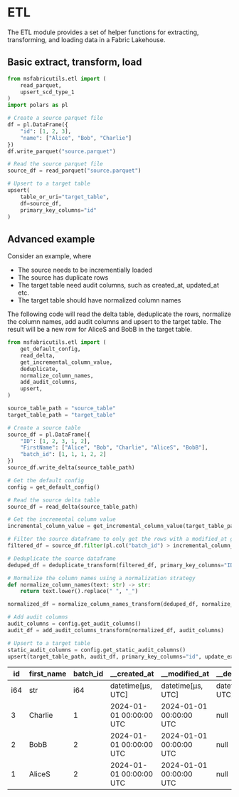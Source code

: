 # ETL

The ETL module provides a set of helper functions for extracting, transforming, and loading data in a Fabric Lakehouse.



## Basic extract, transform, load

```python
from msfabricutils.etl import (
    read_parquet,
    upsert_scd_type_1
)
import polars as pl

# Create a source parquet file
df = pl.DataFrame({
    "id": [1, 2, 3],
    "name": ["Alice", "Bob", "Charlie"]
})
df.write_parquet("source.parquet")

# Read the source parquet file
source_df = read_parquet("source.parquet")

# Upsert to a target table
upsert(
    table_or_uri="target_table",
    df=source_df,
    primary_key_columns="id"
)
```



## Advanced example

Consider an example, where

- The source needs to be incrementially loaded
- The source has duplicate rows
- The target table need audit columns, such as created_at, updated_at etc.
- The target table should have normalized column names

The following code will read the delta table, deduplicate the rows, normalize the column names, add audit columns and upsert to the target table.
The result will be a new row for AliceS and BobB in the target table.

```python
from msfabricutils.etl import (
    get_default_config,
    read_delta,
    get_incremental_column_value,
    deduplicate,
    normalize_column_names,
    add_audit_columns,
    upsert,
)

source_table_path = "source_table"
target_table_path = "target_table"

# Create a source table
source_df = pl.DataFrame({
    "ID": [1, 2, 3, 1, 2],
    "FirstName": ["Alice", "Bob", "Charlie", "AliceS", "BobB"],
    "batch_id": [1, 1, 1, 2, 2]
})
source_df.write_delta(source_table_path)

# Get the default config
config = get_default_config()

# Read the source delta table
source_df = read_delta(source_table_path)

# Get the incremental column value
incremental_column_value = get_incremental_column_value(target_table_path, "batch_id")

# Filter the source dataframe to only get the rows with a modified_at greater than the incremental column value
filtered_df = source_df.filter(pl.col("batch_id") > incremental_column_value)

# Deduplicate the source dataframe
deduped_df = deduplicate_transform(filtered_df, primary_key_columns="ID", deduplication_order_columns="batch_id")

# Normalize the column names using a normalization strategy
def normalize_column_names(text: str) -> str:
    return text.lower().replace(" ", "_")

normalized_df = normalize_column_names_transform(deduped_df, normalize_column_names)

# Add audit columns
audit_columns = config.get_audit_columns()
audit_df = add_audit_columns_transform(normalized_df, audit_columns)

# Upsert to a target table
static_audit_columns = config.get_static_audit_columns()
upsert(target_table_path, audit_df, primary_key_columns="id", update_exclusion_columns=static_audit_columns)


```

| id  | first_name | batch_id | __created_at            | __modified_at           | __deleted_at      | __valid_from            | __valid_to        |
| --- | ---------- | -------- | -----------------       | -----------------       | ----------------- | ----------------------- | ----------------- |
| i64 | str        | i64      | datetime[μs, UTC]       | datetime[μs, UTC]       | datetime[μs, UTC] | datetime[μs, UTC]       | datetime[μs, UTC] |
| 3   | Charlie    | 1        | 2024-01-01 00:00:00 UTC | 2024-01-01 00:00:00 UTC | null              | 2024-01-01 00:00:00 UTC | null              |
| 2   | BobB       | 2        | 2024-01-01 00:00:00 UTC | 2024-01-01 00:00:00 UTC | null              | 2024-01-01 00:00:00 UTC | null              |
| 1   | AliceS     | 2        | 2024-01-01 00:00:00 UTC | 2024-01-01 00:00:00 UTC | null              | 2024-01-01 00:00:00 UTC | null              |

